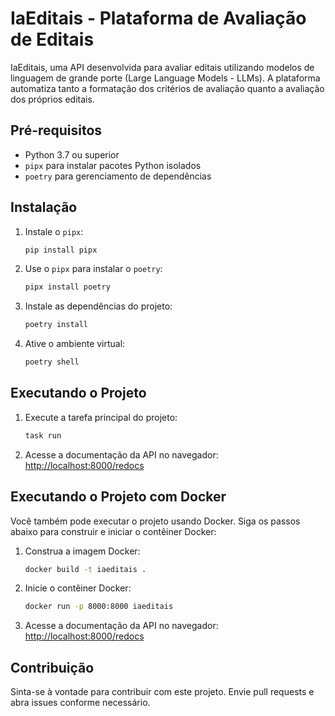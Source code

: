 # IaEditais - Plataforma de Avaliação de Editais

IaEditais, uma API desenvolvida para avaliar editais utilizando modelos de linguagem de grande porte (Large Language Models - LLMs). A plataforma automatiza tanto a formatação dos critérios de avaliação quanto a avaliação dos próprios editais.

## Pré-requisitos

- Python 3.7 ou superior
- `pipx` para instalar pacotes Python isolados
- `poetry` para gerenciamento de dependências

## Instalação

1. Instale o `pipx`:

    ```sh
    pip install pipx
    ```

2. Use o `pipx` para instalar o `poetry`:

    ```sh
    pipx install poetry
    ```

3. Instale as dependências do projeto:

    ```sh
    poetry install
    ```

4. Ative o ambiente virtual:

    ```sh
    poetry shell
    ```

## Executando o Projeto

1. Execute a tarefa principal do projeto:

    ```sh
    task run
    ```

2. Acesse a documentação da API no navegador:
    [http://localhost:8000/redocs](http://localhost:8000/redocs)

## Executando o Projeto com Docker

Você também pode executar o projeto usando Docker. Siga os passos abaixo para construir e iniciar o contêiner Docker:

1. Construa a imagem Docker:

    ```sh
    docker build -t iaeditais .
    ```

2. Inicie o contêiner Docker:

    ```sh
    docker run -p 8000:8000 iaeditais
    ```

3. Acesse a documentação da API no navegador:
    [http://localhost:8000/redocs](http://localhost:8000/redocs)

## Contribuição

Sinta-se à vontade para contribuir com este projeto. Envie pull requests e abra issues conforme necessário.
